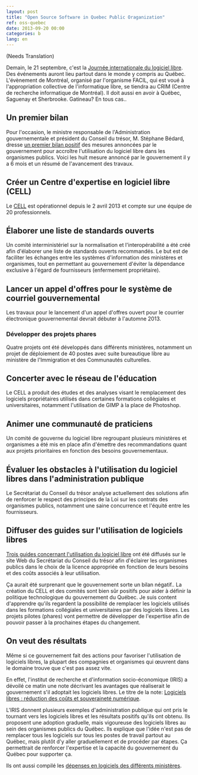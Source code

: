 ```yaml
---
layout: post
title: "Open Source Software in Quebec Public Oraganization"
ref: oss-quebec
date: 2013-09-20 00:00
categories: b
lang: en
---
```


(Needs Translation)

Demain, le 21 septembre, c'est la [Journée internationale du logiciel libre](http://www.directioninformatique.com/le-21-septembre-journee-de-linformatique-libre-au-quebec).  Des événements auront lieu partout dans le monde y compris au Québec.   L'évènement de Montréal, organisé par l'organisme FACIL, qui est voué à l'appropriation collective de l'informatique libre, se tiendra au CRIM (Centre de recherche informatique de Montréal).  Il doit aussi en avoir à Québec, Saguenay et Sherbrooke.  Gatineau?  En tous cas..

## Un premier bilan

Pour l'occasion, le ministre responsable de l'Administration gouvernementale et président du Conseil du trésor, M. Stéphane Bédard, dresse [un premier bilan positif](http://communiques.gouv.qc.ca/gouvqc/communiques/GPQF/Septembre2013/20/c9007.html) des mesures annoncées par le gouvernement pour accroître l'utilisation du logiciel libre dans les organismes publics.  Voici les huit mesure annoncé par le gouvernement il y a 6 mois et un résumé de l'avancement des travaux.

## Créer un Centre d'expertise en logiciel libre (CELL)

Le [CELL](http://www.cspq.gouv.qc.ca/mo/ressources-informationnelles/centre-expertise.asp) est opérationnel depuis le 2 avril 2013 et compte sur une équipe de 20 professionnels.

## Élaborer une liste de standards ouverts

Un comité interministériel sur la normalisation et l'interopérabilité a été créé afin d'élaborer une liste de standards ouverts recommandés.  Le but est de faciliter les échanges entre les systèmes d'information des ministères et organismes, tout en permettant au gouvernement d'éviter la dépendance exclusive à l'égard de fournisseurs (enfermement propriétaire).

## Lancer un appel d'offres pour le système de courriel gouvernemental

Les travaux pour le lancement d'un appel d'offres ouvert pour le courrier électronique gouvernemental devrait débuter à l'automne 2013.

### Développer des projets phares

Quatre projets ont été développés dans différents ministères, notamment un projet de déploiement de 40 postes avec suite bureautique libre au ministère de l'Immigration et des Communautés culturelles.

## Concerter avec le réseau de l'éducation

Le CELL a produit des études et des analyses visant le remplacement des logiciels propriétaires utilisés dans certaines formations collégiales et universitaires, notamment l'utilisation de GIMP à la place de Photoshop.

## Animer une communauté de praticiens

Un comité de gouverne du logiciel libre regroupant plusieurs ministères et organismes a été mis en place afin d'émettre des recommandations quant aux projets prioritaires en fonction des besoins gouvernementaux.

## Évaluer les obstacles à l'utilisation du logiciel libres dans l'administration publique

Le Secrétariat du Conseil du trésor analyse actuellement des solutions afin de renforcer le respect des principes de la Loi sur les contrats des organismes publics, notamment une saine concurrence et l'équité entre les fournisseurs.

## Diffuser des guides sur l'utilisation de logiciels libres

[Trois guides concernant l'utilisation du logiciel libre](http://www.tresor.gouv.qc.ca/en/ressources-informationnelles/architecture-dentreprise-gouvernementale/logiciels-libres/) ont été diffusés sur le site Web du Secrétariat du Conseil du trésor afin d'éclairer les organismes publics dans le choix de la licence appropriée en fonction de leurs besoins et des coûts associés à leur utilisation.

Ça aurait été surprenant que le gouvernement sorte un bilan négatif..  La création du CELL et des comités sont bien sûr positifs pour aider à définir la politique technologique du gouvernement du Québec.  Je suis content d'apprendre qu'ils regardent la possibilité de remplacer les logiciels utilisés dans les formations collégiales et universitaires par des logiciels libres.  Les projets pilotes (phares) vont permettre de développer de l'expertise afin de pouvoir passer à la prochaines étapes du changement.

## On veut des résultats

Même si ce gouvernement fait des actions pour favoriser l'utilisation de logiciels libres, la plupart des compagnies et organismes qui œuvrent dans le domaine trouve que c'est pas assez vite.

En effet, l'institut de recherche et d'information socio-économique (IRIS) a dévoilé ce matin une note décrivant les avantages que réaliserait le gouvernement s'il adoptait les logiciels libres.  Le titre de la note: [Logiciels libres : réduction des coûts et souveraineté numérique](http://www.directioninformatique.com/le-gouvernement-devrait-se-tourner-vers-les-logiciels-libres-selon-liris).

L'IRIS donnent plusieurs exemples d'administration publique qui ont pris le tournant vers les logiciels libres et les résultats positifs qu'ils ont obtenu.  Ils proposent une adoption graduelle, mais vigoureuse des logiciels libres au sein des organismes publics du Québec. Ils explique que l'idée n'est pas de remplacer tous les logiciels sur tous les postes de travail partout au Québec, mais plutôt d'y aller graduellement et de procéder par étapes.  Ça permettrait de renforcer l'expertise et la capacité du gouvernement du Québec pour supporter ça.

Ils ont aussi compilé les [dépenses en logiciels des différents ministères](http://www.directioninformatique.com/wp-content/uploads/2013/09/D%C3%A9penses_logiciels_Minist%C3%A8res_2012-2013.jpg).

